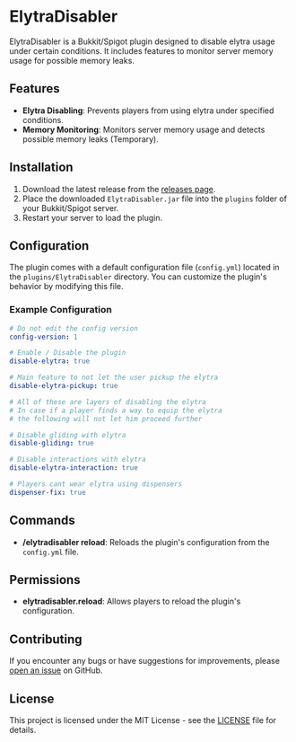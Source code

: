 # ElytraDisabler

ElytraDisabler is a Bukkit/Spigot plugin designed to disable elytra usage under certain conditions. It includes features to monitor server memory usage for possible memory leaks.

## Features

- **Elytra Disabling**: Prevents players from using elytra under specified conditions.
- **Memory Monitoring**: Monitors server memory usage and detects possible memory leaks (Temporary).

## Installation

1. Download the latest release from the [releases page](https://github.com/XinTheta/ElytraDisabler/releases/).
2. Place the downloaded `ElytraDisabler.jar` file into the `plugins` folder of your Bukkit/Spigot server.
3. Restart your server to load the plugin.

## Configuration

The plugin comes with a default configuration file (`config.yml`) located in the `plugins/ElytraDisabler` directory. You can customize the plugin's behavior by modifying this file.

### Example Configuration

```yaml
# Do not edit the config version
config-version: 1

# Enable / Disable the plugin
disable-elytra: true

# Main feature to not let the user pickup the elytra
disable-elytra-pickup: true

# All of these are layers of disabling the elytra
# In case if a player finds a way to equip the elytra
# the following will not let him proceed further

# Disable gliding with elytra
disable-gliding: true

# Disable interactions with elytra
disable-elytra-interaction: true

# Players cant wear elytra using dispensers
dispenser-fix: true
```


## Commands
- **/elytradisabler reload**: Reloads the plugin's configuration from the `config.yml` file.

## Permissions
- **elytradisabler.reload**: Allows players to reload the plugin's configuration.

## Contributing
If you encounter any bugs or have suggestions for improvements, please [open an issue](https://github.com/XinTheta/ElytraDisabler/issues) on GitHub.

## License
This project is licensed under the MIT License - see the [LICENSE](LICENSE) file for details.

